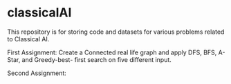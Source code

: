 # classicalAI
This repository is for storing code and datasets for various problems related to Classical AI.

First Assignment: Create a Connected real life graph and apply DFS, BFS, A-Star, and Greedy-best- first search on five different input.


Second Assignment: 